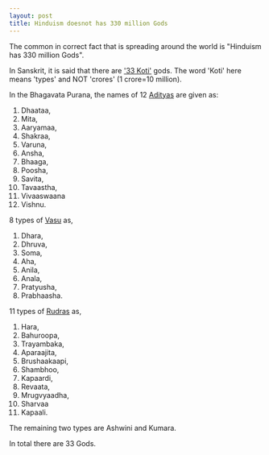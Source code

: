 ```yaml
---
layout: post
title: Hinduism doesnot has 330 million Gods 
---
```


The common in correct fact that is spreading around the world is "Hinduism has 330 million Gods".

In Sanskrit, it is said that there are <a href="https://en.wikipedia.org/wiki/Thirty-three_gods">'33 Koti'</a> gods. The word 'Koti' here means 'types' and NOT 'crores' (1 crore=10 million).

In the Bhagavata Purana, the names of 12 <a href="https://en.wikipedia.org/wiki/%C4%80dityas">Adityas</a> are given as: 

   1. Dhaataa, 
   2. Mita, 
   3. Aaryamaa, 
   4. Shakraa, 
   5. Varuna, 
   6. Ansha, 
   7. Bhaaga, 
   8. Poosha, 
   9. Savita, 
   10. Tavaastha, 
   11. Vivaaswaana 
   12. Vishnu.

8 types of <a href="https://en.wikipedia.org/wiki/Vasu">Vasu</a> as,
     
 1. Dhara, 
 2. Dhruva, 
 3. Soma, 
 4. Aha, 
 5. Anila, 
 6. Anala, 
 7. Pratyusha,
 8. Prabhaasha.

11 types of <a href="https://en.wikipedia.org/wiki/Rudras">Rudras</a> as,

1. Hara, 
2. Bahuroopa, 
3. Trayambaka, 
4. Aparaajita, 
5. Brushaakaapi, 
6. Shambhoo, 
7. Kapaardi, 
8. Revaata, 
9. Mrugvyaadha, 
10. Sharvaa
11. Kapaali.

The remaining two types are Ashwini and Kumara.

In total there are 33 Gods. 

